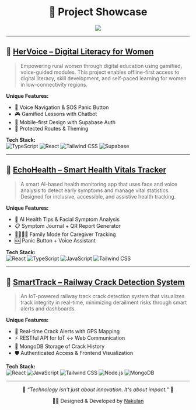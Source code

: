 <h1 align="center">🚀 Project Showcase</h1>

<p align="center">
  <img src="https://img.shields.io/badge/Crafting%20Code%20for%20Social%20Impact-%F0%9F%8C%8D-blue?style=for-the-badge" />
</p>

---

## 🌸 [HerVoice – Digital Literacy for Women](https://github.com/Nakulan12/hervoice-slytherin)
> Empowering rural women through digital education using gamified, voice-guided modules. This project enables offline-first access to digital literacy, skill development, and self-paced learning for women in low-connectivity regions.

**Unique Features:**
- 🎤 Voice Navigation & SOS Panic Button  
- 🎮 Gamified Lessons with Chatbot  
- 📱 Mobile-first Design with Supabase Auth  
- 🔐 Protected Routes & Theming

**Tech Stack:**  
![TypeScript](https://img.shields.io/badge/-TypeScript-3178c6?logo=typescript&logoColor=white&style=for-the-badge)
![React](https://img.shields.io/badge/-React-61DAFB?logo=react&logoColor=black&style=for-the-badge)
![Tailwind CSS](https://img.shields.io/badge/-TailwindCSS-06B6D4?logo=tailwind-css&logoColor=white&style=for-the-badge)
![Supabase](https://img.shields.io/badge/-Supabase-3FCF8E?logo=supabase&logoColor=white&style=for-the-badge)

---

## 💓 [EchoHealth – Smart Health Vitals Tracker](https://github.com/Nakulan12/echohealth)
> A smart AI-based health monitoring app that uses face and voice analysis to detect early symptoms and manage vital statistics. Designed for inclusive, accessible, and assistive health tracking.

**Unique Features:**
- 🧠 AI Health Tips & Facial Symptom Analysis  
- 📋 Symptom Journal + QR Report Generator  
- 👨‍👩‍👧‍👦 Family Mode for Caregiver Tracking  
- 🆘 Panic Button + Voice Assistant

**Tech Stack:**  
![React](https://img.shields.io/badge/-React-61DAFB?logo=react&logoColor=black&style=for-the-badge)
![TypeScript](https://img.shields.io/badge/-TypeScript-3178c6?logo=typescript&logoColor=white&style=for-the-badge)
![JavaScript](https://img.shields.io/badge/-JavaScript-F7DF1E?logo=javascript&logoColor=black&style=for-the-badge)
![Tailwind CSS](https://img.shields.io/badge/-TailwindCSS-06B6D4?logo=tailwind-css&logoColor=white&style=for-the-badge)

---

## 🚄 [SmartTrack – Railway Crack Detection System](https://github.com/Nakulan12/SmartTrack-)
> An IoT-powered railway track crack detection system that visualizes track integrity in real-time, minimizing derailment risks through smart alerts and dashboards.

**Unique Features:**
- 📍 Real-time Crack Alerts with GPS Mapping  
- ⚡ RESTful API for IoT ↔ Web Communication  
- 🧾 MongoDB Storage of Crack History  
- 🛡️ Authenticated Access & Frontend Visualization

**Tech Stack:**  
![React](https://img.shields.io/badge/-React-61DAFB?logo=react&logoColor=black&style=for-the-badge)
![JavaScript](https://img.shields.io/badge/-JavaScript-F7DF1E?logo=javascript&logoColor=black&style=for-the-badge)
![Tailwind CSS](https://img.shields.io/badge/-TailwindCSS-06B6D4?logo=tailwind-css&logoColor=white&style=for-the-badge)
![Node.js](https://img.shields.io/badge/-Node.js-339933?logo=node.js&logoColor=white&style=for-the-badge)
![MongoDB](https://img.shields.io/badge/-MongoDB-47A248?logo=mongodb&logoColor=white&style=for-the-badge)

---

<p align="center">
  🌟 <i>“Technology isn't just about innovation. It's about impact.”</i> 🌟  
</p>

<p align="center">
  👨‍💻 Designed & Developed by <a href="https://github.com/Nakulan12">Nakulan</a> 
</p>
